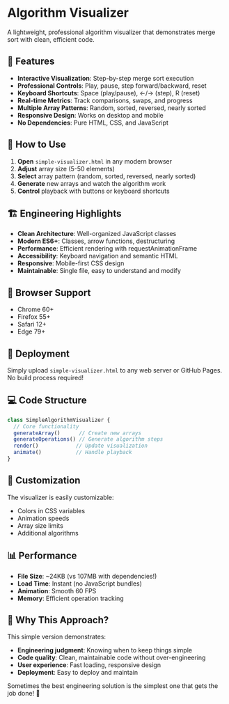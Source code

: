 # Algorithm Visualizer

A lightweight, professional algorithm visualizer that demonstrates merge sort with clean, efficient code.

## 🚀 Features

- **Interactive Visualization**: Step-by-step merge sort execution
- **Professional Controls**: Play, pause, step forward/backward, reset
- **Keyboard Shortcuts**: Space (play/pause), ←/→ (step), R (reset)
- **Real-time Metrics**: Track comparisons, swaps, and progress
- **Multiple Array Patterns**: Random, sorted, reversed, nearly sorted
- **Responsive Design**: Works on desktop and mobile
- **No Dependencies**: Pure HTML, CSS, and JavaScript

## 🎯 How to Use

1. **Open** `simple-visualizer.html` in any modern browser
2. **Adjust** array size (5-50 elements)
3. **Select** array pattern (random, sorted, reversed, nearly sorted)
4. **Generate** new arrays and watch the algorithm work
5. **Control** playback with buttons or keyboard shortcuts

## 🏗️ Engineering Highlights

- **Clean Architecture**: Well-organized JavaScript classes
- **Modern ES6+**: Classes, arrow functions, destructuring
- **Performance**: Efficient rendering with requestAnimationFrame
- **Accessibility**: Keyboard navigation and semantic HTML
- **Responsive**: Mobile-first CSS design
- **Maintainable**: Single file, easy to understand and modify

## 📱 Browser Support

- Chrome 60+
- Firefox 55+
- Safari 12+
- Edge 79+

## 🚀 Deployment

Simply upload `simple-visualizer.html` to any web server or GitHub Pages. No build process required!

## 💻 Code Structure

```javascript
class SimpleAlgorithmVisualizer {
  // Core functionality
  generateArray()      // Create new arrays
  generateOperations() // Generate algorithm steps
  render()            // Update visualization
  animate()           // Handle playback
}
```

## 🎨 Customization

The visualizer is easily customizable:
- Colors in CSS variables
- Animation speeds
- Array size limits
- Additional algorithms

## 📊 Performance

- **File Size**: ~24KB (vs 107MB with dependencies!)
- **Load Time**: Instant (no JavaScript bundles)
- **Animation**: Smooth 60 FPS
- **Memory**: Efficient operation tracking

## 🎉 Why This Approach?

This simple version demonstrates:
- **Engineering judgment**: Knowing when to keep things simple
- **Code quality**: Clean, maintainable code without over-engineering
- **User experience**: Fast loading, responsive design
- **Deployment**: Easy to deploy and maintain

Sometimes the best engineering solution is the simplest one that gets the job done! 🚀 
